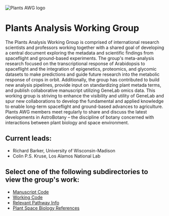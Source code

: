 ![Plants AWG logo](https://user-images.githubusercontent.com/92759843/142992493-a0389a39-3a9a-402b-bf1f-4dafe8e38eb2.png)

# Plants Analysis Working Group

The Plants Analysis Working Group is comprised of international research scientists and professors working together with a shared goal of developing a central document exploring the metadata and scientific findings from spaceflight and ground-based experiments. The group's meta-analysis research focused on the transcriptional response of Arabidopsis to spaceflight and the integration of epigenetics, proteomics, and glycomic datasets to make predictions and guide future research into the metabolic response of crops in orbit. Additionally, the group has contributed to build new analysis pipelines, provide input on standardizing plant metada terms, and publish collaborative manuscript utilizing GeneLab omics data. This working group is striving to enhance the visibility and utility of GeneLab and spur new collaborations to develop the fundamental and applied knowledge to enable long-term spaceflight and ground-based advances to agriculture. Plants AWG members meet regularly to share and discuss the latest developments in AstroBotany – the discipline of botany concerned with interactions between plant biology and space environment.

## Current leads: 
- Richard Barker, University of Wisconsin-Madison
- Colin P.S. Kruse, Los Alamos National Lab

## Select one of the following subdirectories to view the group's work:
- [Manuscript Code](Manuscript_Code)
- [Working Code](Working_Code)
- [Relevant Pathway Info](Relevant_Pathway_Info)
- [Plant Space Biology References](Plant_Space_Biology_References)
